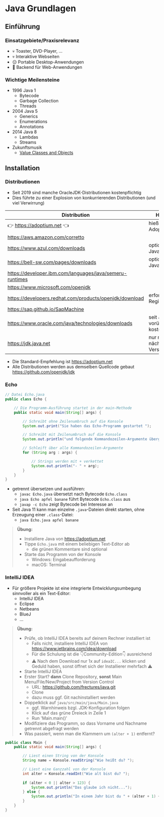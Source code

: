 # Java Grundlagen

## Einführung

### Einsatzgebiete/Praxisrelevanz

- 💀 Toaster, DVD-Player, ...
- 💀 Interaktive Webseiten
- 😐 Portable Desktop-Anwendungen
- 🙂 Backend für Web-Anwendungen

### Wichtige Meilensteine

- 1996 Java 1
  - Bytecode
  - Garbage Collection
  - Threads
- 2004 Java 5
  - Generics
  - Enumerations
  - Annotations
- 2014 Java 8
  - Lambdas
  - Streams
- Zukunftsmusik
  - [Value Classes and Objects](https://openjdk.org/jeps/401)

## Installation

### Distributionen

- Seit 2019 sind manche OracleJDK-Distributionen kostenpflichtig
- Dies führte zu einer Explosion von konkurrierenden Distributionen (und viel Verwirrung)

| Distribution                                             | Hinweise                             |
| -------------------------------------------------------- | ------------------------------------ |
| 👉 https://adoptium.net 👈                               | hieß früher AdoptOpenJDK             |
| https://aws.amazon.com/corretto                          |                                      |
| https://www.azul.com/downloads                           | optional mit JavaFX                  |
| https://bell-sw.com/pages/downloads                      | optional mit JavaFX                  |
| https://developer.ibm.com/languages/java/semeru-runtimes |                                      |
| https://www.microsoft.com/openjdk                        |                                      |
| https://developers.redhat.com/products/openjdk/download  | erfordert Registrierung              |
| https://sap.github.io/SapMachine                         |                                      |
| https://www.oracle.com/java/technologies/downloads       | seit Java 17 vorübergehend kostenlos |
| https://jdk.java.net                                     | nur neueste & nächste Version        |

- Die Standard-Empfehlung ist https://adoptium.net
- Alle Distributionen werden aus demselben Quellcode gebaut https://github.com/openjdk/jdk

### Echo

```java
// Datei Echo.java
public class Echo {

    // Die Programm-Ausführung startet in der main-Methode
    public static void main(String[] args) {

        // Schreibt ohne Zeilenumbruch auf die Konsole
        System.out.print("Sie haben das Echo-Programm gestartet ");

        // Schreibt mit Zeilenumbruch auf die Konsole
        System.out.println("und folgende Kommandozeilen-Argumente übergeben:");

        // Schleift über alle Kommandozeilen-Argumente
        for (String arg : args) {

            // Strings werden mit + verkettet
            System.out.println("- " + arg);
        }
    }
}
```

- getrennt übersetzen und ausführen:
  - `javac Echo.java` übersetzt nach Bytecode `Echo.class`
  - `java Echo apfel banane` führt Bytecode `Echo.class` aus
  - `javap -c Echo` zeigt Bytecode bei Interesse an
- Seit Java 11 kann man einzelne `.java`-Dateien direkt starten, ohne Erzeugung einer `.class`-Datei:
  - `java Echo.java apfel banane`

> **Übung:**
> - Installiere Java von https://adoptium.net
> - Tippe `Echo.java` mit einem beliebigen Text-Editor ab
>   - die grünen Kommentare sind optional
> - Starte das Programm von der Konsole
>   - Windows: Eingabeaufforderung
>   - macOS: Terminal

### IntelliJ IDEA

- Für größere Projekte ist eine integrierte Entwicklungsumbegung sinnvoller als ein Text-Editor:
  - IntelliJ IDEA
  - Eclipse
  - Netbeans
  - BlueJ
  - ...

> **Übung:**
> - Prüfe, ob IntelliJ IDEA bereits auf deinem Rechner installiert ist
>   - Falls nicht, installiere IntelliJ IDEA von https://www.jetbrains.com/idea/download
>   - Für die Schulung ist die 👇Community-Edition👇 ausreichend
>   - ⚠️ Nach dem Download nur 1x auf `ideaIC...` klicken und Geduld haben, sonst öffnet sich der Installierer mehrfach ⚠️
> - Starte IntelliJ IDEA
> - Erster Start? **dann** Clone Repository, **sonst** Main Menu/File/New/Project from Version Control
>   - URL: https://github.com/frectures/java.git
>   - Clone
>   - dazu muss ggf. Git nachinstalliert werden
> - Doppelklick auf `java/src/main/java/Main.java`
>   - ggf. Warnhinweis bzgl. JDK-Konfiguration folgen
>   - Klick auf das grüne Dreieck in Zeile 1
>   - Run 'Main.main()'
> - Modifiziere das Programm, so dass Vorname und Nachname getrennt abgefragt werden
> - Was passiert, wenn man die Klammern um `(alter + 1)` entfernt?

```java
public class Main {
    public static void main(String[] args) {

        // Liest einen String von der Konsole
        String name = Konsole.readString("Wie heißt du? ");

        // Liest eine Ganzzahl von der Konsole
        int alter = Konsole.readInt("Wie alt bist du? ");
        
        if (alter < 0 || alter > 123) {
            System.out.println("Das glaube ich nicht...");
        } else {
            System.out.println("In einem Jahr bist du " + (alter + 1) + ", " + name + "!");
        }
    }
}
```
